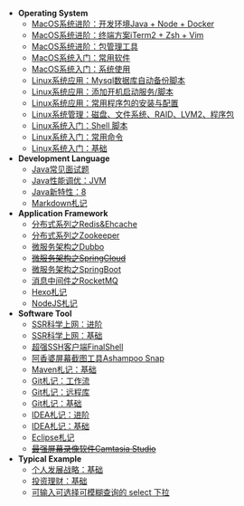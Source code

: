 - **Operating System**
    - [MacOS系统进阶：开发环境Java + Node + Docker](source/_posts/os-mac-ide.md)
    - [MacOS系统进阶：终端方案iTerm2 + Zsh + Vim](source/_posts/os-mac-terminal.md)
    - [MacOS系统进阶：包管理工具](source/_posts/os-mac-package.md)
    - [MacOS系统入门：常用软件](source/_posts/os-mac-software.md)
    - [MacOS系统入门：系统使用](source/_posts/os-mac-basic.md)
    - [Linux系统应用：Mysql数据库自动备份脚本](source/_posts/os-linux-db-backup.md)
    - [Linux系统应用：添加开机启动服务/脚本](source/_posts/os-linux-script-powerboot.md)
    - [Linux系统应用：常用程序包的安装与配置](source/_posts/os-linux-packages-install.md)
    - [Linux系统管理：磁盘、文件系统、RAID、LVM2、程序包](source/_posts/os-linux-sysadmin-first.md)
    - [Linux系统入门：Shell 脚本](source/_posts/os-linux-shell.md)
    - [Linux系统入门：常用命令](source/_posts/os-linux-command.md)
    - [Linux系统入门：基础](source/_posts/os-linux-basic.md)
- **Development Language**
    - [Java常见面试题](source/_posts/dl-java-interview.md)
    - [Java性能调优：JVM](source/_posts/dl-java-jvm.md)
    - [Java新特性：8](source/_posts/dl-java-8.md)
    - [Markdown札记](source/_posts/dl-markdown.md)
- **Application Framework**
    - [分布式系列之Redis&Ehcache](source/_posts/af-redis.md)
    - [分布式系列之Zookeeper](source/_posts/af-zookeeper.md)
    - [微服务架构之Dubbo](source/_posts/dubbo.md)
    - <del>[微服务架构之SpringCloud](source/_posts/af-springcloud.md)</del>
    - [微服务架构之SpringBoot](source/_posts/af-springboot.md)
    - [消息中间件之RocketMQ](source/_posts/af-mq-rocketmq.md)
    - [Hexo札记](source/_posts/af-hexo.md)
    - [NodeJS札记](source/_posts/af-nodejs.md)
- **Software Tool**
    - [SSR科学上网：进阶](source/_posts/st-ssr-advanced.md)
    - [SSR科学上网：基础](source/_posts/st-ssr-basic.md)
    - [超强SSH客户端FinalShell](source/_posts/st-finalshell.md)
    - [阿香婆屏幕截图工具Ashampoo Snap](source/_posts/st-ashampoo-snap.md)
    - [Maven札记：基础](source/_posts/st-maven.md)
    - [Git札记：工作流](source/_posts/st-git-workflow.md)
    - [Git札记：远程库](source/_posts/st-git-remote.md)
    - [Git札记：基础](source/_posts/st-git-basic.md)
    - [IDEA札记：进阶](source/_posts/st-idea-advanced.md)
    - [IDEA札记：基础](source/_posts/st-idea-basic.md)
    - [Eclipse札记](source/_posts/st-eclipse.md)
    - <del>[最强屏幕录像软件Camtasia Studio](source/_posts/st-camtasia-studio.md)</del>
- **Typical Example**
    - [个人发展战略：基础](source/_posts/te-personal-development.md)
    - [投资理财：基础](source/_posts/te-investment-financing.md)
    - [可输入可选择可模糊查询的 select 下拉](source/_posts/te-select.md)
